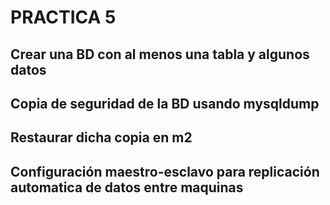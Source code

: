 # PRACTICA 5

## Crear una BD con al menos una tabla y algunos datos




## Copia de seguridad de la BD usando mysqldump




## Restaurar dicha copia en m2




## Configuración maestro-esclavo para replicación automatica de datos entre maquinas


